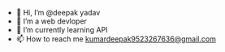 - 👋 Hi, I’m @deepak yadav
- 👀 I’m a web devloper
- 🌱 I’m currently learning API
- 📫 How to reach me kumardeepak9523267636@gmail.com

<!---
deepak99346/deepak99346 is a ✨ special ✨ repository because its `README.md` (this file) appears on your GitHub profile.
You can click the Preview link to take a look at your changes.
--->
